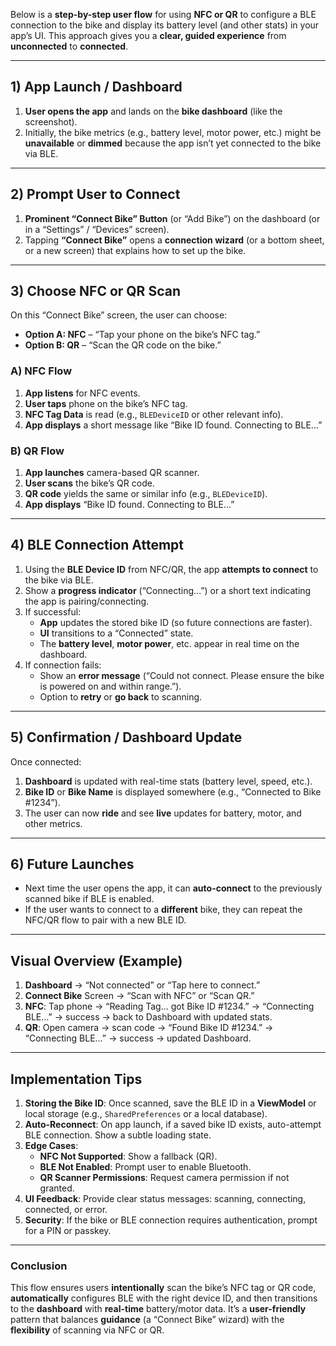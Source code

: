 Below is a **step-by-step user flow** for using **NFC or QR** to configure a BLE connection to the bike and display its battery level (and other stats) in your app’s UI. This approach gives you a **clear, guided experience** from **unconnected** to **connected**.

---

## 1) App Launch / Dashboard

1. **User opens the app** and lands on the **bike dashboard** (like the screenshot).
2. Initially, the bike metrics (e.g., battery level, motor power, etc.) might be **unavailable** or **dimmed** because the app isn’t yet connected to the bike via BLE.

---

## 2) Prompt User to Connect

1. **Prominent “Connect Bike” Button** (or “Add Bike”) on the dashboard (or in a “Settings” / “Devices” screen).
2. Tapping **“Connect Bike”** opens a **connection wizard** (or a bottom sheet, or a new screen) that explains how to set up the bike.

---

## 3) Choose NFC or QR Scan

On this “Connect Bike” screen, the user can choose:
- **Option A: NFC** – “Tap your phone on the bike’s NFC tag.”
- **Option B: QR** – “Scan the QR code on the bike.”

### A) NFC Flow

1. **App listens** for NFC events.
2. **User taps** phone on the bike’s NFC tag.
3. **NFC Tag Data** is read (e.g., `BLEDeviceID` or other relevant info).
4. **App displays** a short message like “Bike ID found. Connecting to BLE...”

### B) QR Flow

1. **App launches** camera-based QR scanner.
2. **User scans** the bike’s QR code.
3. **QR code** yields the same or similar info (e.g., `BLEDeviceID`).
4. **App displays** “Bike ID found. Connecting to BLE...”

---

## 4) BLE Connection Attempt

1. Using the **BLE Device ID** from NFC/QR, the app **attempts to connect** to the bike via BLE.
2. Show a **progress indicator** (“Connecting…”) or a short text indicating the app is pairing/connecting.
3. If successful:
    - **App** updates the stored bike ID (so future connections are faster).
    - **UI** transitions to a “Connected” state.
    - The **battery level**, **motor power**, etc. appear in real time on the dashboard.
4. If connection fails:
    - Show an **error message** (“Could not connect. Please ensure the bike is powered on and within range.”).
    - Option to **retry** or **go back** to scanning.

---

## 5) Confirmation / Dashboard Update

Once connected:

1. **Dashboard** is updated with real-time stats (battery level, speed, etc.).
2. **Bike ID** or **Bike Name** is displayed somewhere (e.g., “Connected to Bike #1234”).
3. The user can now **ride** and see **live** updates for battery, motor, and other metrics.

---

## 6) Future Launches

- Next time the user opens the app, it can **auto-connect** to the previously scanned bike if BLE is enabled.
- If the user wants to connect to a **different** bike, they can repeat the NFC/QR flow to pair with a new BLE ID.

---

## Visual Overview (Example)

1. **Dashboard** → “Not connected” or “Tap here to connect.”
2. **Connect Bike** Screen → “Scan with NFC” or “Scan QR.”
3. **NFC**: Tap phone → “Reading Tag… got Bike ID #1234.” → “Connecting BLE…” → success → back to Dashboard with updated stats.
4. **QR**: Open camera → scan code → “Found Bike ID #1234.” → “Connecting BLE…” → success → updated Dashboard.

---

## Implementation Tips

1. **Storing the Bike ID**: Once scanned, save the BLE ID in a **ViewModel** or local storage (e.g., `SharedPreferences` or a local database).
2. **Auto-Reconnect**: On app launch, if a saved bike ID exists, auto-attempt BLE connection. Show a subtle loading state.
3. **Edge Cases**:
    - **NFC Not Supported**: Show a fallback (QR).
    - **BLE Not Enabled**: Prompt user to enable Bluetooth.
    - **QR Scanner Permissions**: Request camera permission if not granted.
4. **UI Feedback**: Provide clear status messages: scanning, connecting, connected, or error.
5. **Security**: If the bike or BLE connection requires authentication, prompt for a PIN or passkey.

---

### Conclusion

This flow ensures users **intentionally** scan the bike’s NFC tag or QR code, **automatically** configures BLE with the right device ID, and then transitions to the **dashboard** with **real-time** battery/motor data. It’s a **user-friendly** pattern that balances **guidance** (a “Connect Bike” wizard) with the **flexibility** of scanning via NFC or QR.